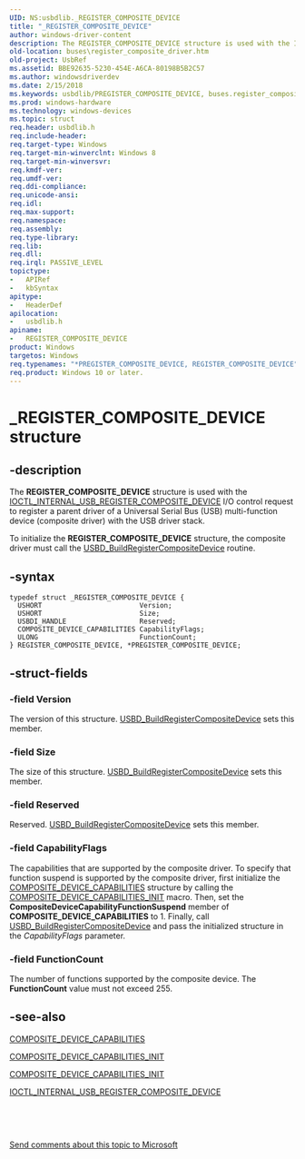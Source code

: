```yaml
---
UID: NS:usbdlib._REGISTER_COMPOSITE_DEVICE
title: "_REGISTER_COMPOSITE_DEVICE"
author: windows-driver-content
description: The REGISTER_COMPOSITE_DEVICE structure is used with the IOCTL_INTERNAL_USB_REGISTER_COMPOSITE_DEVICE I/O control request to register a parent driver of a Universal Serial Bus (USB) multi-function device (composite driver) with the USB driver stack.
old-location: buses\register_composite_driver.htm
old-project: UsbRef
ms.assetid: BBE92635-5230-454E-A6CA-80198B5B2C57
ms.author: windowsdriverdev
ms.date: 2/15/2018
ms.keywords: usbdlib/PREGISTER_COMPOSITE_DEVICE, buses.register_composite_driver, PREGISTER_COMPOSITE_DEVICE structure pointer [Buses], REGISTER_COMPOSITE_DEVICE, _REGISTER_COMPOSITE_DEVICE, *PREGISTER_COMPOSITE_DEVICE, usbdlib/REGISTER_COMPOSITE_DEVICE, REGISTER_COMPOSITE_DEVICE structure [Buses], PREGISTER_COMPOSITE_DEVICE
ms.prod: windows-hardware
ms.technology: windows-devices
ms.topic: struct
req.header: usbdlib.h
req.include-header: 
req.target-type: Windows
req.target-min-winverclnt: Windows 8
req.target-min-winversvr: 
req.kmdf-ver: 
req.umdf-ver: 
req.ddi-compliance: 
req.unicode-ansi: 
req.idl: 
req.max-support: 
req.namespace: 
req.assembly: 
req.type-library: 
req.lib: 
req.dll: 
req.irql: PASSIVE_LEVEL
topictype:
-	APIRef
-	kbSyntax
apitype:
-	HeaderDef
apilocation:
-	usbdlib.h
apiname:
-	REGISTER_COMPOSITE_DEVICE
product: Windows
targetos: Windows
req.typenames: "*PREGISTER_COMPOSITE_DEVICE, REGISTER_COMPOSITE_DEVICE"
req.product: Windows 10 or later.
---
```


# _REGISTER_COMPOSITE_DEVICE structure


## -description


The <b>REGISTER_COMPOSITE_DEVICE</b> structure is used with the <a href="..\usbioctl\ni-usbioctl-ioctl_internal_usb_register_composite_device.md">IOCTL_INTERNAL_USB_REGISTER_COMPOSITE_DEVICE</a> I/O control request to register a  parent driver of a Universal Serial Bus (USB) multi-function device (composite driver)  with the USB driver stack. 

To initialize the <b>REGISTER_COMPOSITE_DEVICE</b> structure, the composite driver must call the <a href="..\usbdlib\nf-usbdlib-usbd_buildregistercompositedevice.md">USBD_BuildRegisterCompositeDevice</a> routine.


## -syntax


````
typedef struct _REGISTER_COMPOSITE_DEVICE {
  USHORT                        Version;
  USHORT                        Size;
  USBDI_HANDLE                  Reserved;
  COMPOSITE_DEVICE_CAPABILITIES CapabilityFlags;
  ULONG                         FunctionCount;
} REGISTER_COMPOSITE_DEVICE, *PREGISTER_COMPOSITE_DEVICE;
````


## -struct-fields




### -field Version

The version of this structure. <a href="..\usbdlib\nf-usbdlib-usbd_buildregistercompositedevice.md">USBD_BuildRegisterCompositeDevice</a> sets this  member.


### -field Size

The size of this structure. <a href="..\usbdlib\nf-usbdlib-usbd_buildregistercompositedevice.md">USBD_BuildRegisterCompositeDevice</a> sets this  member.


### -field Reserved

Reserved. <a href="..\usbdlib\nf-usbdlib-usbd_buildregistercompositedevice.md">USBD_BuildRegisterCompositeDevice</a> sets this  member.


### -field CapabilityFlags

The capabilities that are supported by the composite driver.
To specify that function suspend is supported by the composite driver, first initialize the <a href="..\usbdlib\ns-usbdlib-_composite_device_capabilities.md">COMPOSITE_DEVICE_CAPABILITIES</a> structure by calling the <a href="..\usbdlib\nf-usbdlib-composite_device_capabilities_init.md">COMPOSITE_DEVICE_CAPABILITIES_INIT</a> macro. Then, set the <b>CompositeDeviceCapabilityFunctionSuspend</b>
member of <b>COMPOSITE_DEVICE_CAPABILITIES</b> to 1. Finally, call <a href="..\usbdlib\nf-usbdlib-usbd_buildregistercompositedevice.md">USBD_BuildRegisterCompositeDevice</a> and pass the initialized structure in the  <i>CapabilityFlags</i> parameter.


### -field FunctionCount

The number of functions supported by the composite device. The <b>FunctionCount</b> value must not exceed 255.


## -see-also

<a href="..\usbdlib\ns-usbdlib-_composite_device_capabilities.md">COMPOSITE_DEVICE_CAPABILITIES</a>



<a href="..\usbdlib\nf-usbdlib-composite_device_capabilities_init.md">COMPOSITE_DEVICE_CAPABILITIES_INIT</a>



<a href="..\usbdlib\nf-usbdlib-composite_device_capabilities_init.md">COMPOSITE_DEVICE_CAPABILITIES_INIT</a>



<a href="..\usbioctl\ni-usbioctl-ioctl_internal_usb_register_composite_device.md">IOCTL_INTERNAL_USB_REGISTER_COMPOSITE_DEVICE</a>



 

 

<a href="mailto:wsddocfb@microsoft.com?subject=Documentation%20feedback [UsbRef\buses]:%20REGISTER_COMPOSITE_DEVICE structure%20 RELEASE:%20(2/15/2018)&amp;body=%0A%0APRIVACY STATEMENT%0A%0AWe use your feedback to improve the documentation. We don't use your email address for any other purpose, and we'll remove your email address from our system after the issue that you're reporting is fixed. While we're working to fix this issue, we might send you an email message to ask for more info. Later, we might also send you an email message to let you know that we've addressed your feedback.%0A%0AFor more info about Microsoft's privacy policy, see http://privacy.microsoft.com/en-us/default.aspx." title="Send comments about this topic to Microsoft">Send comments about this topic to Microsoft</a>

